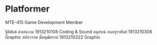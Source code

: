 # Platformer
MTE-415 Game Development Member

ฐิติพันธ์ ดำเด่นงาม 1913210108 Coding & Sound
ดนุสรณ์ กนกยุราพันธ์ 1913210306 Graphic
สหัสวรรษ มั่นพุฒิสรรค์ 1913210322 Graphic
